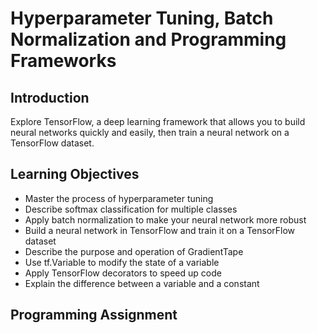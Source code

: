 # Hyperparameter Tuning, Batch Normalization and Programming Frameworks

## Introduction
Explore TensorFlow, a deep learning framework that allows you to build neural networks quickly and easily, then train a neural network on a TensorFlow dataset.

## Learning Objectives
* Master the process of hyperparameter tuning
* Describe softmax classification for multiple classes
* Apply batch normalization to make your neural network more robust
* Build a neural network in TensorFlow and train it on a TensorFlow dataset
* Describe the purpose and operation of GradientTape
* Use tf.Variable to modify the state of a variable
* Apply TensorFlow decorators to speed up code
* Explain the difference between a variable and a constant

## Programming Assignment
